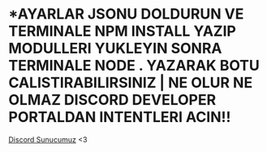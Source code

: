 # *AYARLAR JSONU DOLDURUN VE TERMINALE NPM INSTALL YAZIP MODULLERI YUKLEYIN SONRA TERMINALE NODE . YAZARAK BOTU CALISTIRABILIRSINIZ | NE OLUR NE OLMAZ DISCORD DEVELOPER PORTALDAN INTENTLERI ACIN!!

[Discord Sunucumuz](https://discord.gg/codeal) <3


